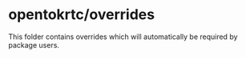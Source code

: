 # opentokrtc/overrides

This folder contains overrides which will automatically be required by package users.
